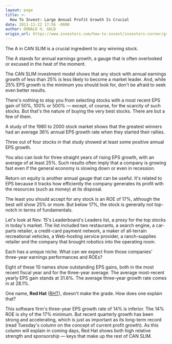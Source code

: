 ```yaml
---
layout: page
title: >-
  How To Invest: Large Annual Profit Growth Is Crucial
date: 2011-11-22 17:56 -0800
author: DONALD H. GOLD
origin_url: https://www.investors.com/how-to-invest/investors-corner/great-stocks-have-great-annual-earnings-growth/
---
```


The A in CAN SLIM is a crucial ingredient to any winning stock.

The A stands for annual earnings growth, a gauge that is often overlooked or excused in the heat of the moment.

The CAN SLIM investment model shows that any stock with annual earnings growth of less than 25% is less likely to become a market leader. And, while 25% EPS growth is the minimum you should look for, don't be afraid to seek even better results.

There's nothing to stop you from selecting stocks with a most recent EPS gain of 50%, 100% or 500% — except, of course, for the scarcity of such stocks. But that's the nature of buying the very best stocks. There are but a few of them.

A study of the 1980 to 2000 stock market shows that the greatest winners had an average 36% annual EPS growth rate when they started their rallies.

Three out of four stocks in that study showed at least some positive annual EPS growth.

You also can look for three straight years of rising EPS growth, with an average of at least 25%. Such results often imply that a company is growing fast even if the general economy is slowing down or even in recession.

Return on equity is another annual gauge that can be useful. It's related to EPS because it tracks how efficiently the company generates its profit with the resources (such as money) at its disposal.

The least you should accept for any stock is an ROE of 17%, although the best will show 25% or more. But below 17%, the stock is generally not top-notch in terms of fundamentals.

Let's look at Nov. 15's Leaderboard's Leaders list, a proxy for the top stocks in today's market. The list included two restaurants, a search engine, a car-parts retailer, a credit-card payment network, a maker of all-terrain recreational vehicles, a Web-hosting service provider, a ranch-supplies retailer and the company that brought robotics into the operating room.

Each has a unique niche. What can we expect from those companies' three-year earnings performances and ROEs?

Eight of these 10 names show outstanding EPS gains, both in the most recent fiscal year and for the three-year average. The average most-recent yearly EPS gain stands at 31.6%. The average three-year growth rate comes in at 28.1%.

One name, **Red Hat** ([RHT](https://research.investors.com/quote.aspx?symbol=RHT)), doesn't make the grade. How does one explain that?

This software firm's three-year EPS growth rate of 14% is inferior. The 14% ROE is shy of the 17% minimum. But recent quarterly growth has been strong and accelerating, which is just as important as its long-term record (read Tuesday's column on the concept of current profit growth). As this column will explain in coming days, Red Hat shows both high relative strength and sponsorship — keys that make up the rest of CAN SLIM.
